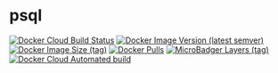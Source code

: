 # psql

[![Docker Cloud Build Status](https://img.shields.io/docker/cloud/build/shubhamtatvamasi/psql)](https://hub.docker.com/r/shubhamtatvamasi/psql)
[![Docker Image Version (latest semver)](https://img.shields.io/docker/v/shubhamtatvamasi/psql?sort=semver)](https://hub.docker.com/r/shubhamtatvamasi/psql)
[![Docker Image Size (tag)](https://img.shields.io/docker/image-size/shubhamtatvamasi/psql/latest)](https://hub.docker.com/r/shubhamtatvamasi/psql)
[![Docker Pulls](https://img.shields.io/docker/pulls/shubhamtatvamasi/psql)](https://hub.docker.com/r/shubhamtatvamasi/psql)
[![MicroBadger Layers (tag)](https://img.shields.io/microbadger/layers/shubhamtatvamasi/psql/latest)](https://hub.docker.com/r/shubhamtatvamasi/psql)
[![Docker Cloud Automated build](https://img.shields.io/docker/cloud/automated/shubhamtatvamasi/psql)](https://hub.docker.com/r/shubhamtatvamasi/psql)

